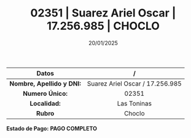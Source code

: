 ﻿---
title: 02351 | Suarez Ariel Oscar | 17.256.985 | CHOCLO
date: 20/01/2025
draft: false
tags: ['las-toninas', 'titular', 'choclo']
---

|          **Datos**          |  /  |
|:---------------------------:|:---:|
| **Nombre, Apellido y DNI:** | Suarez Ariel Oscar / 17.256.985 |
|      **Numero Único:**      | 02351 |
|        **Localidad:**       | Las Toninas |
|          **Rubro**          | Choclo |

**Estado de Pago:** **PAGO COMPLETO**
